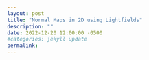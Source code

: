 ```yaml
---
layout: post
title: "Normal Maps in 2D using Lightfields"
description: ""
date: 2022-12-20 12:00:00 -0500
#categories: jekyll update
permalink: 
---
```


<!--
Diffuse lighting
Lighting on a sphere
Fourier series
Decoding a light probe
Faking z-distance
Area light convolution
Rendering light fields (MRT + tex arrays)
-->
